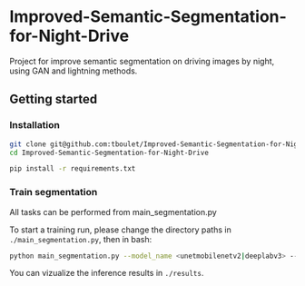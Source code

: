 # Improved-Semantic-Segmentation-for-Night-Drive
Project for improve semantic segmentation on driving images by night, using GAN and lightning methods.

## Getting started
### Installation

```bash
git clone git@github.com:tboulet/Improved-Semantic-Segmentation-for-Night-Drive.git
cd Improved-Semantic-Segmentation-for-Night-Drive

pip install -r requirements.txt
```

### Train segmentation

All tasks can be performed from main_segmentation.py

To start a training run, please change the directory paths in `./main_segmentation.py`, then in bash:

```bash
python main_segmentation.py --model_name <unetmobilenetv2|deeplabv3> --dataset <day_only|night_only|both>
```

You can vizualize the inference results in `./results`.
